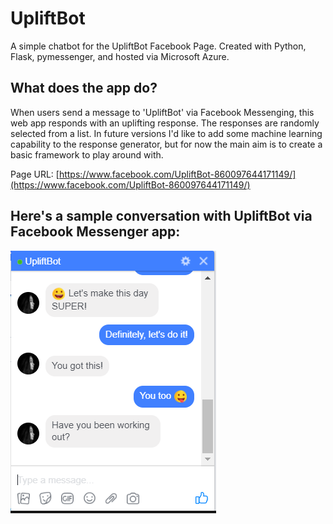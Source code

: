 # UpliftBot
A simple chatbot for the UpliftBot Facebook Page.  Created with Python, Flask, pymessenger, and hosted via Microsoft Azure.

## What does the app do?
When users send a message to 'UpliftBot' via Facebook Messenging, this web app responds with an uplifting response. The responses are randomly selected from a list. In future versions I'd like to add some machine learning capability to the response generator, but for now the main aim is to create a basic framework to play around with. 

Page URL: [https://www.facebook.com/UpliftBot-860097644171149/](https://www.facebook.com/UpliftBot-860097644171149/)

## Here's a sample conversation with UpliftBot via Facebook Messenger app:

![alt text](https://github.com/edwardsta/UpliftBot/blob/master/UpliftBot.PNG)
